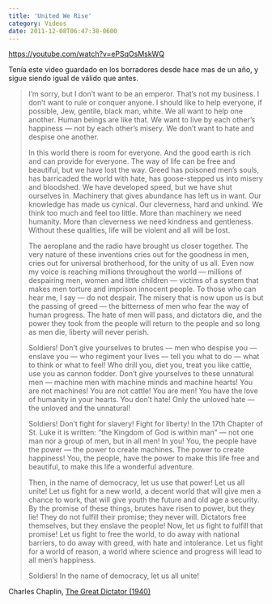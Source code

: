 ```yaml
---
title: 'United We Rise'
category: Videos
date: 2011-12-08T06:47:38-0600
---
```


https://youtube.com/watch?v=ePSqOsMskWQ

Tenía este video guardado en los borradores desde hace mas de un año, y sigue siendo igual de válido que antes.

> I’m sorry, but I don’t want to be an emperor. That’s not my business. I don’t want to rule or conquer anyone. I should like to help everyone, if possible, Jew, gentile, black man, white. We all want to help one another. Human beings are like that. We want to live by each other’s happiness — not by each other’s misery. We don’t want to hate and despise one another.
>
> In this world there is room for everyone. And the good earth is rich and can provide for everyone. The way of life can be free and beautiful, but we have lost the way. Greed has poisoned men’s souls, has barricaded the world with hate, has goose-stepped us into misery and bloodshed. We have developed speed, but we have shut ourselves in. Machinery that gives abundance has left us in want. Our knowledge has made us cynical. Our cleverness, hard and unkind. We think too much and feel too little. More than machinery we need humanity. More than cleverness we need kindness and gentleness. Without these qualities, life will be violent and all will be lost.
>
> The aeroplane and the radio have brought us closer together. The very nature of these inventions cries out for the goodness in men, cries out for universal brotherhood, for the unity of us all. Even now my voice is reaching millions throughout the world — millions of despairing men, women and little children — victims of a system that makes men torture and imprison innocent people. To those who can hear me, I say — do not despair. The misery that is now upon us is but the passing of greed — the bitterness of men who fear the way of human progress. The hate of men will pass, and dictators die, and the power they took from the people will return to the people and so long as men die, liberty will never perish.
>
> Soldiers! Don’t give yourselves to brutes — men who despise you — enslave you — who regiment your lives — tell you what to do — what to think or what to feel! Who drill you, diet you, treat you like cattle, use you as cannon fodder. Don’t give yourselves to these unnatural men — machine men with machine minds and machine hearts! You are not machines! You are not cattle! You are men! You have the love of humanity in your hearts. You don’t hate! Only the unloved hate — the unloved and the unnatural!
>
> Soldiers! Don’t fight for slavery! Fight for liberty! In the 17th Chapter of St. Luke it is written: “the Kingdom of God is within man” — not one man nor a group of men, but in all men! In you! You, the people have the power — the power to create machines. The power to create happiness! You, the people, have the power to make this life free and beautiful, to make this life a wonderful adventure.
>
> Then, in the name of democracy, let us use that power! Let us all unite! Let us fight for a new world, a decent world that will give men a chance to work, that will give youth the future and old age a security. By the promise of these things, brutes have risen to power, but they lie! They do not fulfill their promise; they never will. Dictators free themselves, but they enslave the people! Now, let us fight to fulfill that promise! Let us fight to free the world, to do away with national barriers, to do away with greed, with hate and intolerance. Let us fight for a world of reason, a world where science and progress will lead to all men’s happiness.
>
> Soldiers! In the name of democracy, let us all unite!

Charles Chaplin, [The Great Dictator (1940)](http://www.imdb.com/title/tt0032553/)
